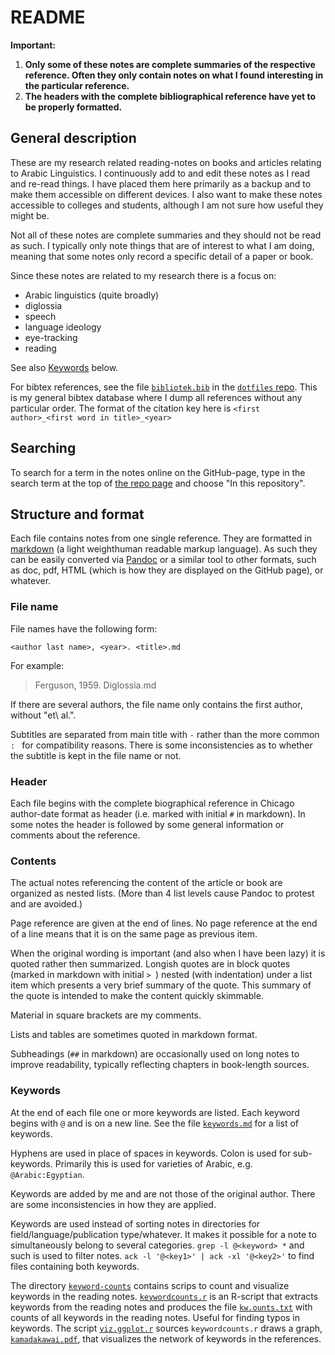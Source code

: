 # README

**Important:**

1. **Only some of these notes are complete summaries of the respective reference. Often they only contain notes on what I found interesting in the particular reference.**
3. **The headers with the complete bibliographical reference have yet to be properly formatted.**


## General description

These are my research related reading-notes on books and articles relating to Arabic Linguistics. I continuously add to and edit these notes as I read and re-read things. I have placed them here primarily as a backup and to make them accessible on different devices. I also want to make these notes accessible to colleges and students, although I am not sure how useful they might be.

Not all of these notes are complete summaries and they should not be read as such. I typically only note things that are of interest to what I am doing, meaning that some notes only record a specific detail of a paper or book.

Since these notes are related to my research there is a focus on:

- Arabic linguistics (quite broadly)
- diglossia
- speech
- language ideology
- eye-tracking
- reading

See also [Keywords](#keywords) below.

For bibtex references, see the file [`bibliotek.bib`](https://github.com/andreasmhallberg/dotfile/mylatexstuff/blob/master/bibliotek.bib) in the [`dotfiles` repo](https://github.com/andreasmhallberg/dotfiles). This is my general bibtex database where I dump all references without any particular order. The format of the citation key here is 
`<first author>_<first word in title>_<year>`

## Searching

To search for a term in the notes online on the GitHub-page, type in the search term at the top of [the repo page](https://github.com/andreasmhallberg/readingnotes) and choose "In this repository".


## Structure and format

Each file contains notes from one single reference. They are formatted in [markdown](https://daringfireball.net/projects/markdown/syntax) (a light weighthuman readable markup language). As such they can be easily converted via [Pandoc](http://pandoc.org) or a similar tool to other formats, such as doc, pdf, HTML (which is how they are displayed on the GitHub page), or whatever. 

### File name

File names have the following form:

```
<author last name>, <year>. <title>.md
```

For example:

> Ferguson, 1959. Diglossia.md

If there are several authors, the file name only contains the first author, without "et\ al.".

Subtitles are separated from main title with ` - ` rather than the more common `: ` for compatibility reasons. There is some inconsistencies as to whether the subtitle is kept in the file name or not.

### Header

Each file begins with the complete biographical reference in Chicago author-date format as header (i.e. marked with initial `#` in markdown). In some notes the header is followed by some general information or comments about the reference.

### Contents

The actual notes referencing the content of the article or book are organized as nested lists. (More than 4 list levels cause Pandoc to protest and are avoided.)

Page reference are given at the end of lines. No page reference at the end of a line means that it is on the same page as previous item.

When the original wording is important (and also when I have been lazy) it is quoted rather then summarized. Longish quotes are in block quotes (marked in markdown with initial `> `) nested (with indentation) under a list item which presents a very brief summary of the quote. This summary of the quote is intended to make the content quickly skimmable.

Material in square brackets are my comments.

Lists and tables are sometimes quoted in markdown format.

Subheadings (`##` in markdown) are occasionally used on long notes to improve readability, typically reflecting chapters in book-length sources.

### Keywords

At the end of each file one or more keywords are listed. Each keyword begins with `@` and is on a new line. See the file [`keywords.md`](https://github.com/andreasmhallberg/readingnotes/blob/master/Keywords.md) for a list of keywords. 

Hyphens are used in place of spaces in keywords. Colon is used for sub-keywords. Primarily this is used for varieties of Arabic, e.g. `@Arabic:Egyptian`.

Keywords are added by me and are not those of the original author. There are some inconsistencies in how they are applied.

Keywords are used instead of sorting notes in directories for field/language/publication type/whatever. It makes it possible for a note to simultaneously belong to several categories. `grep -l @<keyword> *` and such is used to filter notes. `ack -l '@<key1>' | ack -xl '@<key2>'` to find files containing both keywords.

The directory [`keyword-counts`](keyword-counts/) contains scrips to count and visualize keywords in the reading notes.
[`keywordcounts.r`](keyword-counts/keywordcounts.r)
is an R-script that extracts keywords from the reading notes and produces the file [`kw.ounts.txt`](keyword-counts/kw.counts.txt)
with counts of all keywords in the reading notes. Useful for finding typos in keywords. The script [`viz.ggplot.r`](keyword-counts/viz.ggplot.r)
sources `keywordcounts.r` draws a graph, [`kamadakawai.pdf`](keyword-counts/kamadakawai.pdf), that visualizes the network of keywords in the references.
